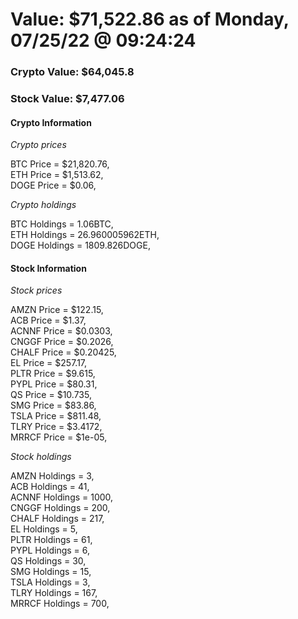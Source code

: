 # Value: $71,522.86 as of Monday, 07/25/22 @ 09:24:24 

### Crypto Value: $64,045.8

### Stock Value: $7,477.06

#### Crypto Information 
*Crypto prices* 

BTC Price = $21,820.76,  
ETH Price = $1,513.62,  
DOGE Price = $0.06,  


*Crypto holdings* 

BTC Holdings = 1.06BTC,  
ETH Holdings = 26.960005962ETH,  
DOGE Holdings = 1809.826DOGE,  


#### Stock Information 

*Stock prices* 

AMZN Price = $122.15,  
ACB Price = $1.37,  
ACNNF Price = $0.0303,  
CNGGF Price = $0.2026,  
CHALF Price = $0.20425,  
EL Price = $257.17,  
PLTR Price = $9.615,  
PYPL Price = $80.31,  
QS Price = $10.735,  
SMG Price = $83.86,  
TSLA Price = $811.48,  
TLRY Price = $3.4172,  
MRRCF Price = $1e-05,  


*Stock holdings* 

AMZN Holdings = 3,  
ACB Holdings = 41,  
ACNNF Holdings = 1000,  
CNGGF Holdings = 200,  
CHALF Holdings = 217,  
EL Holdings = 5,  
PLTR Holdings = 61,  
PYPL Holdings = 6,  
QS Holdings = 30,  
SMG Holdings = 15,  
TSLA Holdings = 3,  
TLRY Holdings = 167,  
MRRCF Holdings = 700,  


